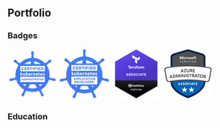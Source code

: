 ## Portfolio

### Badges
<img src="images/cka.png?raw=true" width="100" height="100"/>   <img src="images/ckad.png?raw=true" width="100" height="100"/>  <img src="images/terraform.png?raw=true" width="100" height="100"/>  <img src="images/azure-administrator-associate.png?raw=true" width="100" height="100"/>
### Education